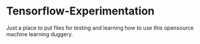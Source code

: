 # Tensorflow-Experimentation
Just a place to put files for testing and learning how to use this opensource machine learning duggery. 
